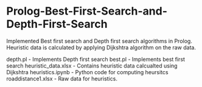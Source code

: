 # Prolog-Best-First-Search-and-Depth-First-Search
Implemented Best first search and Depth first search algorithms in Prolog. Heuristic data is calculated by applying Dijkshtra algorithm on the raw data. 


depth.pl - Implements Depth first search
best.pl - Implements best first search
heuristic_data.xlsx - Contains heuristic data calcualted using Dijkshtra
heuristics.ipynb - Python code for computing heursitcs
roaddistance1.xlsx - Raw data for heuristics.  


